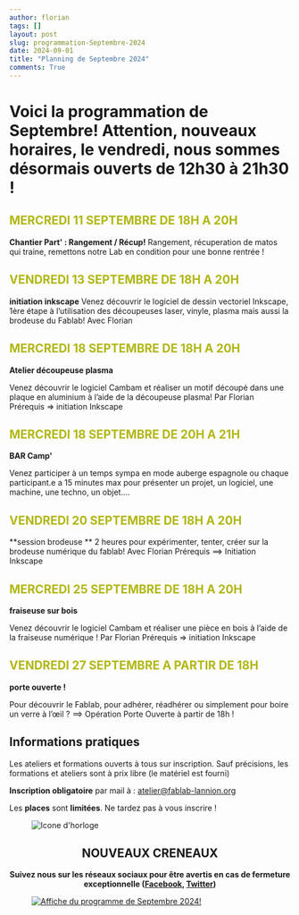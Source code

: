 ```yaml
---
author: florian
tags: []
layout: post
slug: programmation-Septembre-2024
date: 2024-09-01
title: "Planning de Septembre 2024"
comments: True
---
```

Voici la programmation de Septembre! 
Attention, nouveaux horaires, le vendredi, nous sommes désormais ouverts de 12h30 à 21h30 !
========

<span style="color: #B1B714">MERCREDI 11 SEPTEMBRE DE 18H A 20H</span> 
--------
**Chantier Part' : Rangement / Récup!**
Rangement, récuperation de matos qui traine, remettons notre Lab en condition pour une bonne rentrée !


<span style="color: #B1B714">VENDREDI 13 SEPTEMBRE DE 18H A 20H</span> 
--------
**initiation inkscape**
Venez découvrir le logiciel de dessin vectoriel Inkscape, 
1ère étape à l’utilisation des découpeuses laser, vinyle, plasma mais aussi la brodeuse du Fablab! Avec Florian


<span style="color: #B1B714">MERCREDI 18 SEPTEMBRE DE 18H A 20H</span>
--------
**Atelier découpeuse plasma**

Venez découvrir le logiciel Cambam et réaliser
un motif découpé dans une plaque en aluminium à l’aide de la découpeuse plasma! Par Florian
Prérequis => initiation Inkscape

<span style="color: #B1B714">MERCREDI 18 SEPTEMBRE DE 20H A 21H</span>
--------
**BAR Camp'**

Venez participer à un temps sympa en mode auberge espagnole 
ou chaque participant.e a 15 minutes max pour présenter un projet, un logiciel, une machine, une techno, un objet....   

<span style="color: #B1B714">VENDREDI 20 SEPTEMBRE DE 18H A 20H</span>
--------
**session brodeuse **
2 heures pour expérimenter, tenter, créer sur la brodeuse numérique du fablab! Avec Florian
Prérequis  ==> Initiation Inkscape

<span style="color: #B1B714">MERCREDI 25 SEPTEMBRE DE 18H A 20H</span>
--------
**fraiseuse sur bois**

Venez découvrir le logiciel Cambam et réaliser
une pièce en bois à l’aide de la fraiseuse numérique ! Par Florian
Prérequis => initiation Inkscape

<span style="color: #B1B714">VENDREDI 27 SEPTEMBRE A PARTIR DE 18H</span>
--------
**porte ouverte !**

Pour découvrir le Fablab, pour adhérer, réadhérer ou simplement pour boire un verre à l’œil ? 
==> Opération Porte Ouverte à partir de 18h !

Informations pratiques
--------
Les ateliers et formations ouverts à tous sur inscription. Sauf précisions, les formations et ateliers sont à prix libre (le matériel est fourni)

**Inscription obligatoire** par mail à : 
atelier@fablab-lannion.org

Les **places** sont **limitées**. Ne tardez pas à vous inscrire !


<figure>
<img src="{{ site.static_url }}/icone-horloge.png" alt="Icone d'horloge" />
</figure> 
<div align="center">
<h2>NOUVEAUX CRENEAUX</h2>

<p><b>Suivez nous sur les réseaux sociaux pour être avertis en cas de fermeture exceptionnelle (<a href="https://www.facebook.com/fablablannion">Facebook</a>, <a href="https://twitter.com/notifications">Twitter</a>)</b></p>
</div>

<figure>
	<a href="{{ site.static_url }}/septembre.png"><img src="{{ site.static_url }}/septembre.png" alt="Affiche du programme de Septembre 2024!"></a>
</figure>
